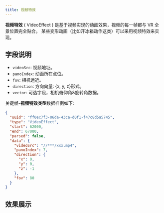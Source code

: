 ```yaml
---
title: 视频特效
---
```


**视频特效** ( VideoEffect ) 是基于视频实现的动画效果，视频的每一帧都与 VR 全景位置完全贴合。 某些变形动画（比如开冰箱动作这类）可以采用视频特效来实现。

## 字段说明
- `videoSrc`: 视频地址。
- `panoIndex`: 动画所在点位。
- `fov`: 相机远近。
- `direction`: 方向向量: {x, y, z}形式。
- `vector`: 可选字段，相机俯仰角&旋转角数据。

关键帧-**视频特效类型**数据样例如下:
```json
{
  "uuid": "ff0ec7f3-06da-43ca-d0f1-f47c8d5a5745",
  "type": "VideoEffect",
  "start": 62000,
  "end": 67000,
  "parsed": false,
  "data": {
    "videoSrc": "//***/xxx.mp4",
    "panoIndex": 7,
    "direction": {
      "x": 0,
      "y": 0,
      "z": -1
    },
    "fov": 80
  }
}
```
## 效果展示